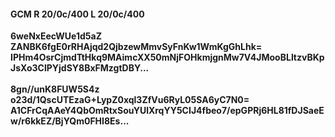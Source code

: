 #### GCM R 20/0c/400 L 20/0c/400
**6weNxEecWUe1d5aZ**<br/>**ZANBK6fgE0rRHAjqd2QjbzewMmvSyFnKw1WmKgGhLhk=**<br/>**IPHm4OsrCjmdTtHkq9MAimcXX50mNjFOHkmjgnMw7V4JMooBLltzvBKpJsXo3ClPYjdSY8BxFMzgtDBY...**<br/><br/>
**8gn//unK8FUW5S4z**<br/>**o23d/1QscUTEzaG+LypZ0xql3ZfVu6RyL05SA6yC7N0=**<br/>**A1CFrCqAAeY4QbOmRtxSouYUlXrqYY5CIJ4fbeo7/epGPRj6HL81fDJSaeEw/r6kkEZ/BjYQm0FHI8Es...**